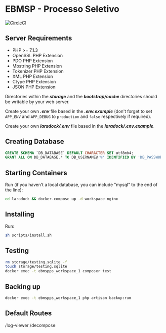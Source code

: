 # EBMSP - Processo Seletivo
[![CircleCI](https://circleci.com/bb/convergenceworks/ebmsp-processo-seletivo.svg?style=svg&circle-token=083a81cf7bb695d33b564e4858fdccec7a4b8183)](https://circleci.com/bb/convergenceworks/ebmsp-processo-seletivo)


## Server Requirements
- PHP >= 7.1.3
- OpenSSL PHP Extension
- PDO PHP Extension
- Mbstring PHP Extension
- Tokenizer PHP Extension
- XML PHP Extension
- Ctype PHP Extension
- JSON PHP Extension

Directories within the ***storage*** and the ***bootstrap/cache*** directories should be writable by your web server.

Create your own ***.env*** file based in the ***.env.example*** (don't forget to set `APP_ENV` and `APP_DEBUG` to `production` and `false` respectively if required).

Create your own ***laradock/.env*** file based in the ***laradock/.env.example***.


## Creating Database
```sql
CREATE SCHEMA `DB_DATABASE` DEFAULT CHARACTER SET utf8mb4;
GRANT ALL ON DB_DATABASE.* TO DB_USERNAME@'%' IDENTIFIED BY 'DB_PASSWORD';
```


## Starting Containers
Run (if you haven't a local database, you can include "mysql" to the end of the line):
```sh
cd laradock && docker-compose up -d workspace nginx
```


## Installing
Run:
```sh
sh scripts/install.sh
```


## Testing
```sh
rm storage/testing.sqlite -f
touch storage/testing.sqlite
docker exec -t ebmspps_workspace_1 composer test
```


## Backing up
```sh
docker exec -t ebmspps_workspace_1 php artisan backup:run
```


## Default Routes
/log-viewer
/decompose
